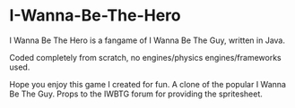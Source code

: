# I-Wanna-Be-The-Hero
I Wanna Be The Hero is a fangame of I Wanna Be The Guy, written in Java.

Coded completely from scratch, no engines/physics engines/frameworks used.

Hope you enjoy this game I created for fun. A clone of the popular I Wanna Be The Guy.
Props to the IWBTG forum for providing the spritesheet.
